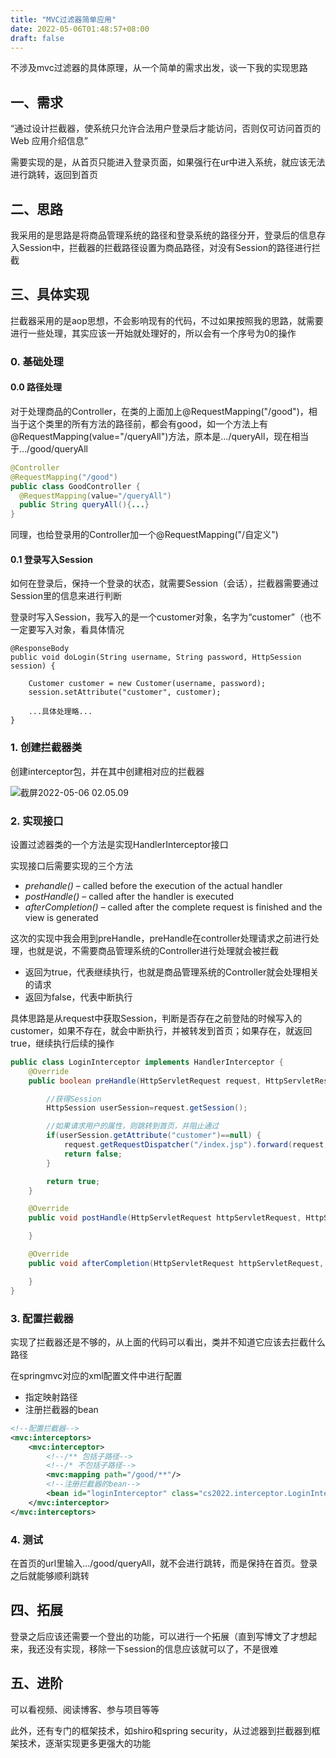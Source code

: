 ```yaml
---
title: "MVC过滤器简单应用"
date: 2022-05-06T01:48:57+08:00
draft: false
---
```


不涉及mvc过滤器的具体原理，从一个简单的需求出发，谈一下我的实现思路

## 一、需求

“通过设计拦截器，使系统只允许合法用户登录后才能访问，否则仅可访问首页的 Web 应用介绍信息”

需要实现的是，从首页只能进入登录页面，如果强行在ur中进入系统，就应该无法进行跳转，返回到首页

## 二、思路

我采用的是思路是将商品管理系统的路径和登录系统的路径分开，登录后的信息存入Session中，拦截器的拦截路径设置为商品路径，对没有Session的路径进行拦截

## 三、具体实现

拦截器采用的是aop思想，不会影响现有的代码，不过如果按照我的思路，就需要进行一些处理，其实应该一开始就处理好的，所以会有一个序号为0的操作

### 0. 基础处理

#### 0.0 路径处理

对于处理商品的Controller，在类的上面加上@RequestMapping("/good")，相当于这个类里的所有方法的路径前，都会有good，如一个方法上有@RequestMapping(value="/queryAll")方法，原本是…/queryAll，现在相当于…/good/queryAll

```java
@Controller
@RequestMapping("/good")
public class GoodController {
  @RequestMapping(value="/queryAll")
  public String queryAll(){...}
}
```

同理，也给登录用的Controller加一个@RequestMapping("/自定义")

#### 0.1 登录写入Session

如何在登录后，保持一个登录的状态，就需要Session（会话），拦截器需要通过Session里的信息来进行判断

登录时写入Session，我写入的是一个customer对象，名字为“customer”（也不一定要写入对象，看具体情况

```
@ResponseBody
public void doLogin(String username, String password, HttpSession session) {

    Customer customer = new Customer(username, password); 
    session.setAttribute("customer", customer);
    
    ...具体处理略...
}
```

### 1. 创建拦截器类

创建interceptor包，并在其中创建相对应的拦截器

![截屏2022-05-06 02.05.09](https://cdn.jsdelivr.net/gh/ZDaneel/cloudimg@main/img/202205060205436.png)

### 2. 实现接口

设置过滤器类的一个方法是实现HandlerInterceptor接口

实现接口后需要实现的三个方法

- *prehandle()* – called before the execution of the actual handler
- *postHandle()* – called after the handler is executed
- *afterCompletion()* – called after the complete request is finished and the view is generated

这次的实现中我会用到preHandle，preHandle在controller处理请求之前进行处理，也就是说，不需要商品管理系统的Controller进行处理就会被拦截

- 返回为true，代表继续执行，也就是商品管理系统的Controller就会处理相关的请求
- 返回为false，代表中断执行

具体思路是从request中获取Session，判断是否存在之前登陆的时候写入的customer，如果不存在，就会中断执行，并被转发到首页；如果存在，就返回true，继续执行后续的操作

```java
public class LoginInterceptor implements HandlerInterceptor {
    @Override
    public boolean preHandle(HttpServletRequest request, HttpServletResponse response, Object handler) throws Exception {

        //获得Session
        HttpSession userSession=request.getSession();

        //如果请求用户的属性，则跳转到首页，并阻止通过
        if(userSession.getAttribute("customer")==null) {
            request.getRequestDispatcher("/index.jsp").forward(request, response);
            return false;
        }

        return true;
    }

    @Override
    public void postHandle(HttpServletRequest httpServletRequest, HttpServletResponse httpServletResponse, Object o, ModelAndView modelAndView) throws Exception {

    }

    @Override
    public void afterCompletion(HttpServletRequest httpServletRequest, HttpServletResponse httpServletResponse, Object o, Exception e) throws Exception {

    }
}
```

### 3. 配置拦截器

实现了拦截器还是不够的，从上面的代码可以看出，类并不知道它应该去拦截什么路径

在springmvc对应的xml配置文件中进行配置

- 指定映射路径
- 注册拦截器的bean

```xml
<!--配置拦截器-->
<mvc:interceptors>
    <mvc:interceptor>
        <!--/** 包括子路径-->
        <!--/* 不包括子路径-->
        <mvc:mapping path="/good/**"/>
        <!--注册拦截器的bean-->
        <bean id="loginInterceptor" class="cs2022.interceptor.LoginInterceptor"/>
    </mvc:interceptor>
</mvc:interceptors>
```

### 4. 测试

在首页的url里输入…/good/queryAll，就不会进行跳转，而是保持在首页。登录之后就能够顺利跳转

## 四、拓展

登录之后应该还需要一个登出的功能，可以进行一个拓展（直到写博文了才想起来，我还没有实现，移除一下session的信息应该就可以了，不是很难

## 五、进阶

可以看视频、阅读博客、参与项目等等

此外，还有专门的框架技术，如shiro和spring security，从过滤器到拦截器到框架技术，逐渐实现更多更强大的功能
